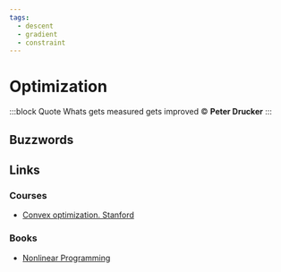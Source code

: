 ```yaml
---
tags:
  - descent
  - gradient
  - constraint
---
```


# Optimization

:::block Quote
Whats gets measured gets improved  © **Peter Drucker**
:::

## Buzzwords

<Buzzword text="Linear Programming"/>
<Buzzword text="Quadratic Programming"/>
<Buzzword text="Dynamic Programming"/>
<Buzzword text="Constraint Optimization"/>
<Buzzword text="Simplex Algorithm"/>
<Buzzword text="Barrier Function"/>
<Buzzword text="Penalty Method"/>
<Buzzword text="Steepest Descent"/>
<Buzzword text="Newton's Method"/>
<Buzzword text="Evolutionary Algorithms"/>
<Buzzword text="Particle Swarm Optimization"/>


## Links

### Courses

- [Convex optimization. Stanford](https://www.youtube.com/watch?v=McLq1hEq3UY&list=PL3940DD956CDF0622)

### Books

- [Nonlinear Programming](https://www.goodreads.com/book/show/1352341.Nonlinear_Programming)
